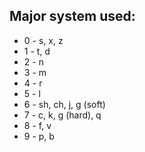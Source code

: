 ## Major system used:
- 0 - s, x, z
- 1 - t, d
- 2 - n
- 3 - m
- 4 - r
- 5 - l
- 6 - sh, ch, j, g (soft)
- 7 - c, k, g (hard), q
- 8 - f, v
- 9 - p, b
